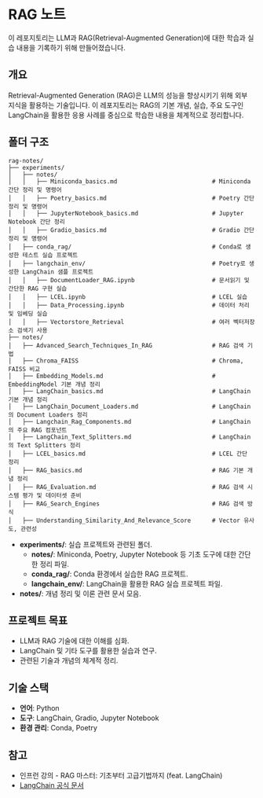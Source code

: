 # RAG 노트

이 레포지토리는 LLM과 RAG(Retrieval-Augmented Generation)에 대한 학습과 실습 내용을 기록하기 위해 만들어졌습니다.

## 개요

Retrieval-Augmented Generation (RAG)은 LLM의 성능을 향상시키기 위해 외부 지식을 활용하는 기술입니다. 이 레포지토리는 RAG의 기본 개념, 실습, 주요 도구인 LangChain을 활용한 응용 사례를 중심으로 학습한 내용을 체계적으로 정리합니다.

## 폴더 구조

```
rag-notes/
├── experiments/
│   ├── notes/
│   │   ├── Miniconda_basics.md                           # Miniconda 간단 정리 및 명령어
│   │   ├── Poetry_basics.md                              # Poetry 간단 정리 및 명령어
│   │   ├── JupyterNotebook_basics.md                     # Jupyter Notebook 간단 정리
│   │   ├── Gradio_basics.md                              # Gradio 간단 정리 및 명령어
│   ├── conda_rag/                                        # Conda로 생성한 테스트 실습 프로젝트
│   ├── langchain_env/                                    # Poetry로 생성한 LangChain 샘플 프로젝트
│   │   ├── DocumentLoader_RAG.ipynb                      # 문서읽기 및 간단한 RAG 구현 실습
│   │   ├── LCEL.ipynb                                    # LCEL 실습
│   │   ├── Data_Processing.ipynb                         # 데이터 처리 및 임베딩 실습
│   │   ├── Vectorstore_Retrieval                         # 여러 벡터저장소 검색기 사용
├── notes/
│   ├── Advanced_Search_Techniques_In_RAG                 # RAG 검색 기법
│   ├── Chroma_FAISS                                      # Chroma, FAISS 비교
│   ├── Embedding_Models.md                               # EmbeddingModel 기본 개념 정리
│   ├── LangChain_basics.md                               # LangChain 기본 개념 정리
│   ├── LangChain_Document_Loaders.md                     # LangChain의 Document Loaders 정리
│   ├── Langchain_Rag_Components.md                       # LangChain의 주요 RAG 컴포넌트
│   ├── LangChain_Text_Splitters.md                       # LangChain의 Text Splitters 정리
│   ├── LCEL_basics.md                                    # LCEL 간단 정리
│   ├── RAG_basics.md                                     # RAG 기본 개념 정리
│   ├── RAG_Evaluation.md                                 # RAG 검색 시스템 평가 및 데이터셋 준비
│   ├── RAG_Search_Engines                                # RAG 검색 방식
│   ├── Understanding_Similarity_And_Relevance_Score      # Vector 유사도, 관련성

```

- **experiments/**: 실습 프로젝트와 관련된 폴더.
  - **notes/**: Miniconda, Poetry, Jupyter Notebook 등 기초 도구에 대한 간단한 정리 파일.
  - **conda_rag/**: Conda 환경에서 실습한 RAG 프로젝트.
  - **langchain_env/**: LangChain을 활용한 RAG 실습 프로젝트 파일.
- **notes/**: 개념 정리 및 이론 관련 문서 모음.

## 프로젝트 목표

- LLM과 RAG 기술에 대한 이해를 심화.
- LangChain 및 기타 도구를 활용한 실습과 연구.
- 관련된 기술과 개념의 체계적 정리.

## 기술 스택

- **언어**: Python
- **도구**: LangChain, Gradio, Jupyter Notebook
- **환경 관리**: Conda, Poetry

## 참고

- 인프런 강의 - RAG 마스터: 기초부터 고급기법까지 (feat. LangChain)
- [LangChain 공식 문서](https://langchain.readthedocs.io/)
